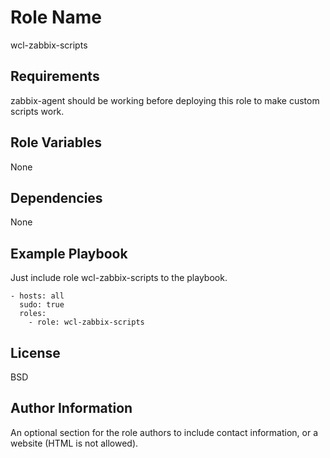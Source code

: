 Role Name
=========

wcl-zabbix-scripts

Requirements
------------

zabbix-agent should be working before deploying this role to make custom scripts work.

Role Variables
--------------

None

Dependencies
------------

None

Example Playbook
----------------

Just include role wcl-zabbix-scripts to the playbook.

    - hosts: all
      sudo: true
      roles:
        - role: wcl-zabbix-scripts

License
-------

BSD

Author Information
------------------

An optional section for the role authors to include contact information, or a website (HTML is not allowed).
